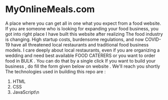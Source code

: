 # MyOnlineMeals.com
A place where you can get all in one what you expect from a food website.
If you are someone who is looking for expanding your food business, you got into right place
I have built this website after realizing The food industry is changing. High startup costs,
burdensome regulations, and now COVID-19 have
all threatened local restaurants and traditional 
food business models. I care deeply about local
restaurants, even if you are organizing a wedding and need best available FOOD CATERERS or you want to order food in BULK . You can do that by a single click
If you want to build your business , do fill the form given below on website . We'll reach you shortly
The technologies used in building this repo are :
1. HTML
2. CSS
3. JavaScript\n



